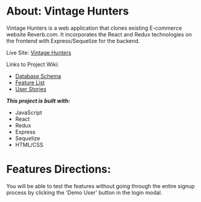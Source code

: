 # About: Vintage Hunters

Vintage Hunters is a web application that clones existing E-commerce website Reverb.com.
It incorporates the React and Redux technologies on the frontend with Express/Sequelize for the backend.

Live Site: [Vintage Hunters](https://vintage-hunters.onrender.com) 

Links to Project Wiki:

- [Database Schema](https://github.com/kiwookim/vintage-hunters/wiki/DB-Schema)
- [Feature List](https://github.com/kiwookim/vintage-hunters/wiki/Feature-List)
- [User Stories](https://github.com/kiwookim/vintage-hunters/wiki/User-Stories)

**_This project is built with:_**

- JavaScript
- React
- Redux
- Express
- Sequelize
- HTML/CSS

# Features Directions:

You will be able to test the features without going through the entire signup process by clicking the 'Demo User' button in the login modal.


